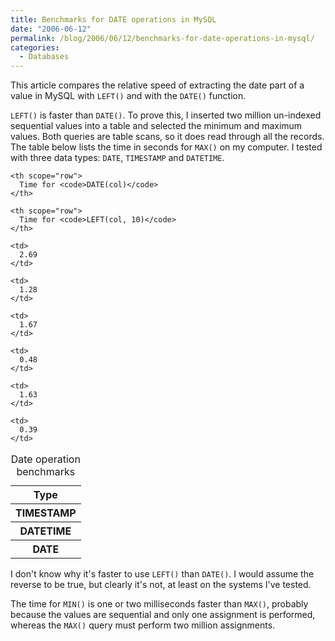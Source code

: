 ```yaml
---
title: Benchmarks for DATE operations in MySQL
date: "2006-06-12"
permalink: /blog/2006/06/12/benchmarks-for-date-operations-in-mysql/
categories:
  - Databases
---
```

This article compares the relative speed of extracting the date part of a value in MySQL with `LEFT()` and with the `DATE()` function.

`LEFT()` is faster than `DATE()`. To prove this, I inserted two million un-indexed sequential values into a table and selected the minimum and maximum values. Both queries are table scans, so it does read through all the records. The table below lists the time in seconds for `MAX()` on my computer. I tested with three data types: `DATE`, `TIMESTAMP` and `DATETIME`.

<table class="borders collapsed">
  <caption>Date operation benchmarks</caption> <tr>
    <th scope="row">
      Type
    </th>
    
    <th scope="row">
      Time for <code>DATE(col)</code>
    </th>
    
    <th scope="row">
      Time for <code>LEFT(col, 10)</code>
    </th>
  </tr>
  
  <tr>
    <th scope="col">
      TIMESTAMP
    </th>
    
    <td>
      2.69
    </td>
    
    <td>
      1.28
    </td>
  </tr>
  
  <tr>
    <th scope="col">
      DATETIME
    </th>
    
    <td>
      1.67
    </td>
    
    <td>
      0.48
    </td>
  </tr>
  
  <tr>
    <th scope="col">
      DATE
    </th>
    
    <td>
      1.63
    </td>
    
    <td>
      0.39
    </td>
  </tr>
</table>

I don't know why it's faster to use `LEFT()` than `DATE()`. I would assume the reverse to be true, but clearly it's not, at least on the systems I've tested.

The time for `MIN()` is one or two milliseconds faster than `MAX()`, probably because the values are sequential and only one assignment is performed, whereas the `MAX()` query must perform two million assignments.
